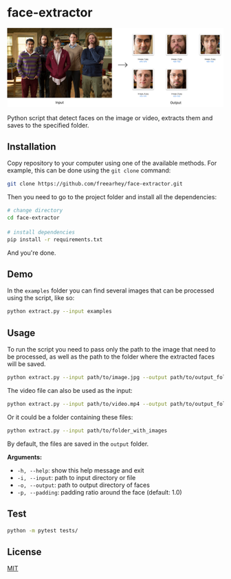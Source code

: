 # face-extractor

![Illustration of how face-extractor works](illustration.png)

Python script that detect faces on the image or video, extracts them and saves to the specified folder.

## Installation

Copy repository to your computer using one of the available methods. For example, this can be done using the `git clone` command:

```sh
git clone https://github.com/freearhey/face-extractor.git
```

Then you need to go to the project folder and install all the dependencies:

```sh
# change directory
cd face-extractor

# install dependencies
pip install -r requirements.txt
```

And you're done.

## Demo

In the `examples` folder you can find several images that can be processed using the script, like so:

```sh
python extract.py --input examples
```

## Usage

To run the script you need to pass only the path to the image that need to be processed, as well as the path to the folder where the extracted faces will be saved.

```sh
python extract.py --input path/to/image.jpg --output path/to/output_folder
```

The video file can also be used as the input:

```sh
python extract.py --input path/to/video.mp4 --output path/to/output_folder
```

Or it could be a folder containing these files:

```sh
python extract.py --input path/to/folder_with_images
```

By default, the files are saved in the `output` folder.

**Arguments:**

- `-h, --help`: show this help message and exit
- `-i, --input`: path to input directory or file
- `-o, --output`: path to output directory of faces
- `-p, --padding`: padding ratio around the face (default: 1.0)

## Test

```sh
python -m pytest tests/
```

## License

[MIT](LICENSE)
